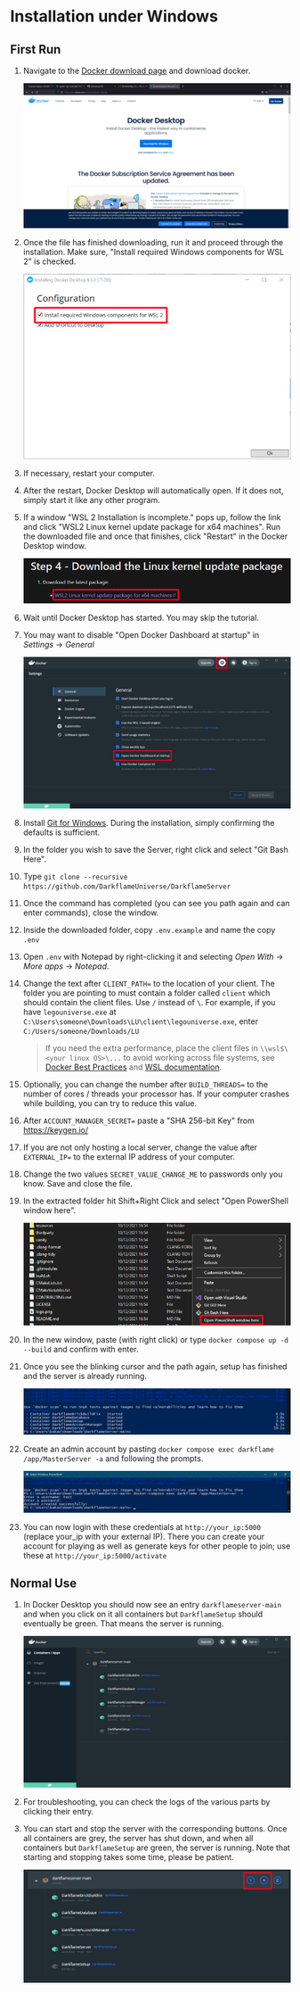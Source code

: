# Installation under Windows
## First Run
1. Navigate to the [Docker download page](https://www.docker.com/products/docker-desktop) and download docker.

    ![Docker Download Page](docker/images/Docker_Download_Page.png)

2. Once the file has finished downloading, run it and proceed through the installation. Make sure, "Install required Windows components for WSL 2" is checked.

    ![Docker Desktop Installer Configuration](docker/images/Docker_Desktop_Installer_Configuration.png)

3. If necessary, restart your computer.
4. After the restart, Docker Desktop will automatically open. If it does not, simply start it like any other program.
5. If a window "WSL 2 Installation is incomplete." pops up, follow the link and click "WSL2 Linux kernel update package for x64 machines". Run the downloaded file and once that finishes, click "Restart" in the Docker Desktop window.

    ![WSL 2 download](docker/images/WSL_2_download.png)

6. Wait until Docker Desktop has started. You may skip the tutorial.
7. You may want to disable "Open Docker Dashboard at startup" in _Settings_ -> _General_

    ![Disable Dashboard Autostart](docker/images/DD_General_Settings.png)

8. Install [Git for Windows](https://git-scm.com/download/win). During the installation, simply confirming the defaults is sufficient.
9. In the folder you wish to save the Server, right click and select "Git Bash Here".
10. Type `git clone --recursive https://github.com/DarkflameUniverse/DarkflameServer`
11. Once the command has completed (you can see you path again and can enter commands), close the window.
12. Inside the downloaded folder, copy `.env.example` and name the copy `.env`
13. Open `.env` with Notepad by right-clicking it and selecting _Open With_ -> _More apps_ -> _Notepad_.
14. Change the text after `CLIENT_PATH=` to the location of your client. The folder you are pointing to must contain a folder called `client` which should contain the client files. Use `/` instead of `\`. For example, if you have `legouniverse.exe` at `C:\Users\someone\Downloads\LU\client\legouniverse.exe`, enter `C:/Users/someone/Downloads/LU`
    > If you need the extra performance, place the client files in `\\wsl$\<your linux OS>\...` to avoid working across file systems, see [Docker Best Practices](https://docs.docker.com/desktop/windows/wsl/#best-practices) and [WSL documentation](https://docs.microsoft.com/en-us/windows/wsl/filesystems#file-storage-and-performance-across-file-systems).

15. Optionally, you can change the number after `BUILD_THREADS=` to the number of cores / threads your processor has. If your computer crashes while building, you can try to reduce this value.
16. After `ACCOUNT_MANAGER_SECRET=` paste a "SHA 256-bit Key" from https://keygen.io/
17. If you are not only hosting a local server, change the value after `EXTERNAL_IP=` to the external IP address of your computer.
18. Change the two values `SECRET_VALUE_CHANGE_ME` to passwords only you know. Save and close the file.
19. In the extracted folder hit Shift+Right Click and select "Open PowerShell window here".

    ![Open PowerShell](docker/images/Open_Powershell.png)

17. In the new window, paste (with right click) or type `docker compose up -d --build` and confirm with enter.
18. Once you see the blinking cursor and the path again, setup has finished and the server is already running.

    ![setup done](docker/images/setup_finished.png)

19. Create an admin account by pasting `docker compose exec darkflame /app/MasterServer -a` and following the prompts.

    ![admin account creation](docker/images/Account_Creation.png)

20. You can now login with these credentials at `http://your_ip:5000` (replace your_ip with your external IP). There you can create your account for playing as well as generate keys for other people to join; use these at `http://your_ip:5000/activate`

## Normal Use
1. In Docker Desktop you should now see an entry `darkflameserver-main` and when you click on it all containers but `DarkflameSetup` should eventually be green. That means the server is running.

    ![server running](docker/images/Docker_Compose_Finished.png)

2. For troubleshooting, you can check the logs of the various parts by clicking their entry.
3. You can start and stop the server with the corresponding buttons. Once all containers are grey, the server has shut down, and when all containers but `DarkflameSetup` are green, the server is running. Note that starting and stopping takes some time, please be patient.

    ![start stop buttons](docker/images/DD_Server_Startstop.png)
